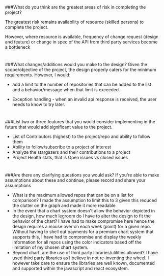 ###What do you think are the greatest areas of risk in completing the project?

The greatest risk remains availability of resource (skilled persons) to complete the project.

However, where resource is available, frequency of change request (design and feature) or change in spec of the API from third party services become a bottleneck
#
###What changes/additions would you make to the design?
Given the scope/objective of the project, the design properly caters for the minimum requirements. However, I would:
- add a limit to the number of repositories that can be added to the list and a behavior/message when that limit is exceeded.

- Exception handling - when an invalid api response is received, the user needs to know to try later.
#
###List two or three features that you would consider implementing in the future that would add significant value to the project.
- List of Contributors (highest) to the project/repo and ability to follow them
- Ability to follow/subscribe to a project of interest
- Analyze the stargazers and their contributions to a project
- Project Health stats, that is Open issues vs closed issues 
#
###Are there any clarifying questions you would ask? If you're able to make assumptions about these and continue, please record and share your assumptions
- What is the maximum allowed repos that can be on a list for comparison? I made the assumption to limit this to 3 given this reduced the clutter on the graph and made it more readable
- In the event that a chart system doesn't allow the behavior depicted in the design, how much legroom do I have to alter the design to fit the behavior of the chart? I have had to make compromise here hence the design requires a mouse over on each week (point) for a given repo. Without having to shell out payments for a premium chart system that supports this, I have had to compromise and display the weekly information for all repos using the color indicators based off the limitation of my chosen chart system.
- Beyond chart, are the use of third party libraries/utilities allowed? I have used third party libraries as I believe in not re-inventing the wheel. I however take care to ensure the libraries are well known, documented and supported within the javascript and react ecosystem.
